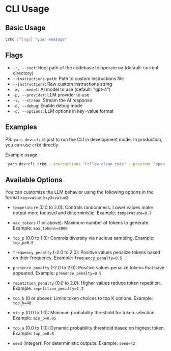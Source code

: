 # CLI Usage

## Basic Usage

```bash
crkd [flags] "your message"
```

## Flags

- `-r, --root`: Root path of the codebase to operate on (default: current directory)
- `--instructions-path`: Path to custom instructions file
- `--instructions`: Raw custom instructions string
- `-m, --model`: AI model to use (default: "gpt-4")
- `-p, --provider`: LLM provider to use
- `-s, --stream`: Stream the AI response
- `-d, --debug`: Enable debug mode
- `-o, --options`: LLM options in key=value format

## Examples

PS: `yarn dev:cli` is just to run the CLI in development mode. In production, you can use `crkd` directly.

Example usage:

```bash
 yarn dev:cli crkd --instructions "Follow clean code" --provider "open-router" --model "openai/gpt-4o-mini" --options "temperature=0.7,max_tokens=2000,top_p=0.9" "Tell me which files from my system you find interesting?" --stream

```

## Available Options

You can customize the LLM behavior using the following options in the format `key=value,key2=value2`:

- `temperature` (0.0 to 2.0): Controls randomness. Lower values make output more focused and deterministic.
  Example: `temperature=0.7`

- `max_tokens` (1 or above): Maximum number of tokens to generate.
  Example: `max_tokens=2000`

- `top_p` (0.0 to 1.0): Controls diversity via nucleus sampling.
  Example: `top_p=0.9`

- `frequency_penalty` (-2.0 to 2.0): Positive values penalize tokens based on their frequency.
  Example: `frequency_penalty=0.5`

- `presence_penalty` (-2.0 to 2.0): Positive values penalize tokens that have appeared.
  Example: `presence_penalty=0.5`

- `repetition_penalty` (0.0 to 2.0): Higher values reduce token repetition.
  Example: `repetition_penalty=1.2`

- `top_k` (0 or above): Limits token choices to top K options.
  Example: `top_k=40`

- `min_p` (0.0 to 1.0): Minimum probability threshold for token selection.
  Example: `min_p=0.05`

- `top_a` (0.0 to 1.0): Dynamic probability threshold based on highest token.
  Example: `top_a=0.8`

- `seed` (integer): For deterministic outputs.
  Example: `seed=42`
